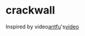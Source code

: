 # crackwall

Inspired by video[antfu](https://github.com/antfu)'s[video](https://www.bilibili.com/video/BV1wY411n7er)